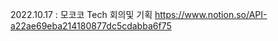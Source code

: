 2022.10.17 : 모코코 Tech 회의및 기획
             https://www.notion.so/API-a22ae69eba214180877dc5cdabba6f75